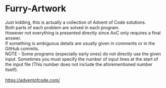 # Furry-Artwork
Just kidding, this is actually a collection of Advent of Code solutions.<br/>
Both parts of each problem are solved in each program.<br/>
However not everything is presented directly since AoC only requires a final answer.<br/>
If something is ambiguous details are usually given in comments or in the GitHub commits.<br/>
NOTE - Some programs (especially early ones) do not directly use the given input. Sometimes you must specify the number of input lines at the start of the input file (This number does not include the aforementioned number itself).<br/>
<br/>
https://adventofcode.com/
